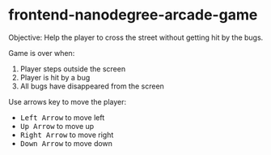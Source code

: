 frontend-nanodegree-arcade-game
===============================

Objective: 
Help the player to cross the street without getting hit by the bugs.

Game is over when:

1. Player steps outside the screen
2. Player is hit by a bug
3. All bugs have disappeared from the screen

Use arrows key to move the player:
* <kbd>Left Arrow</kbd> to move left
* <kbd>Up Arrow</kbd> to move up
* <kbd>Right Arrow</kbd> to move right
* <kbd>Down Arrow</kbd> to move down